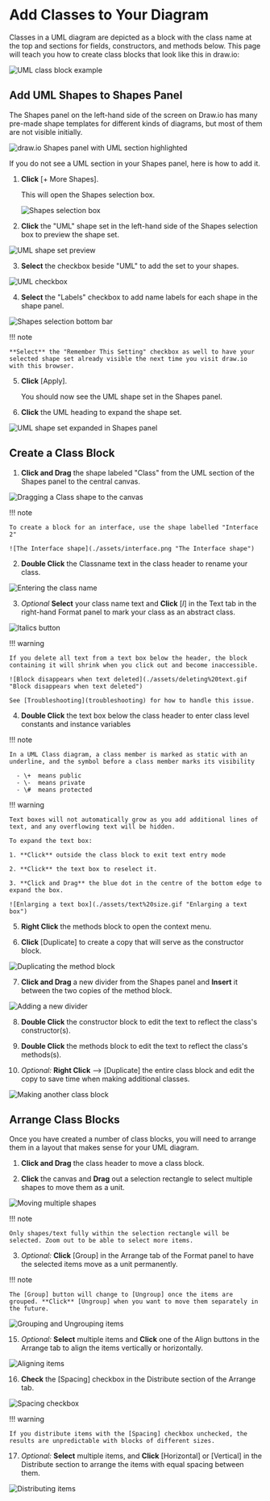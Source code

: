 # Add Classes to Your Diagram

Classes in a UML diagram are depicted as a block with the class name at the top and sections for fields, constructors, and methods below. This page will teach you how to create class blocks that look like this in draw.io:

![UML class block example](./assets/class_eg.png "Class Block")

## Add UML Shapes to Shapes Panel

The Shapes panel on the left-hand side of the screen on Draw.io has many pre-made shape templates for different kinds of diagrams, but most of them are not visible initially.

![draw.io Shapes panel with UML section highlighted](./assets/shapes_panel.png "Shapes panel with UML section")

If you do not see a UML section in your Shapes panel, here is how to add it.

1. **Click** [+ More Shapes].

   This will open the Shapes selection box.

   ![Shapes selection box](./assets/shapes_model.png "Shapes selection box")

2. **Click** the "UML" shape set in the left-hand side of the Shapes selection box to preview the shape set.

![UML shape set preview](./assets/UML_shapes.png "UML shape set preview")

3. **Select** the checkbox beside "UML" to add the set to your shapes.

![UML checkbox](./assets/UML_check.png "UML checkbox")

4. **Select** the "Labels" checkbox to add name labels for each shape in the shape panel.

![Shapes selection bottom bar](./assets/shapes_model_accept.png "Shapes selection bottom bar")

!!! note

    **Select** the "Remember This Setting" checkbox as well to have your selected shape set already visible the next time you visit draw.io with this browser.

5. **Click** [Apply].

   You should now see the UML shape set in the Shapes panel.

6. **Click** the UML heading to expand the shape set.

![UML shape set expanded in Shapes panel](./assets/UML_in_Shapes_open.png "UML shape set expanded in Shapes panel")

## Create a Class Block

1. **Click and Drag** the shape labeled "Class" from the UML section of the Shapes panel to the central canvas.

![Dragging a Class shape to the canvas](./assets/drag%20out%20class%20lrg.gif "Dragging a Class block to the canvas")

!!! note

    To create a block for an interface, use the shape labelled "Interface 2"

    ![The Interface shape](./assets/interface.png "The Interface shape")

2. **Double Click** the Classname text in the class header to rename your class.

![Entering the class name](./assets/class%20name.gif "Entering the class name")

3. _Optional_ **Select** your class name text and **Click** [*I*] in the Text tab in the right-hand Format panel to mark your class as an abstract class.

![Italics button](./assets/italics.png "Italics button")

!!! warning

    If you delete all text from a text box below the header, the block containing it will shrink when you click out and become inaccessible.

    ![Block disappears when text deleted](./assets/deleting%20text.gif "Block disappears when text deleted") 
    
    See [Troubleshooting](troubleshooting) for how to handle this issue.

4. **Double Click** the text box below the class header to enter class level constants and instance variables

!!! note

    In a UML Class diagram, a class member is marked as static with an underline, and the symbol before a class member marks its visibility

      - \+  means public
      - \-  means private
      - \#  means protected

!!! warning

    Text boxes will not automatically grow as you add additional lines of text, and any overflowing text will be hidden. 
    
    To expand the text box:

    1. **Click** outside the class block to exit text entry mode

    2. **Click** the text box to reselect it.

    3. **Click and Drag** the blue dot in the centre of the bottom edge to expand the box.

    ![Enlarging a text box](./assets/text%20size.gif "Enlarging a text box")

5. **Right Click** the methods block to open the context menu.

6. **Click** [Duplicate] to create a copy that will serve as the constructor block.

![Duplicating the method block](./assets/duplicate_method.gif "Duplicating the method block")

7. **Click and Drag** a new divider from the Shapes panel and **Insert** it between the two copies of the method block.

![Adding a new divider](./assets/add_divider.gif "Adding a new divider")

8. **Double Click** the constructor block to edit the text to reflect the class's constructor(s).

8. **Double Click** the methods block to edit the text to reflect the class's methods(s).

9. *Optional:* **Right Click** --> [Duplicate] the entire class block and edit the copy to save time when making additional classes. 

![Making another class block](./assets/classTwo.gif "Making another class block")

## Arrange Class Blocks

Once you have created a number of class blocks, you will need to arrange them in a layout that makes sense for your UML diagram.

1. **Click and Drag** the class header to move a class block.

2. **Click** the canvas and **Drag** out a selection rectangle to select multiple shapes to move them as a unit.

![Moving multiple shapes](./assets/move_together.gif "Moving multiple shapes")

!!! note

    Only shapes/text fully within the selection rectangle will be selected. Zoom out to be able to select more items.

3. *Optional:* **Click** [Group] in the Arrange tab of the Format panel to have the selected items move as a unit permanently.

!!! note

    The [Group] button will change to [Ungroup] once the items are grouped. **Click** [Ungroup] when you want to move them separately in the future.

![Grouping and Ungrouping items](./assets/grouping.gif "Grouping and Ungrouping items")

15. *Optional:* **Select** multiple items and **Click** one of the Align buttons in the Arrange tab to align the items vertically or horizontally. 

![Aligning items](./assets/align.gif "Aligning items")

16. **Check** the [Spacing] checkbox in the Distribute section of the Arrange tab.

![Spacing checkbox](./assets/spacing_check.png "Spacing checkbox")

!!! warning

    If you distribute items with the [Spacing] checkbox unchecked, the results are unpredictable with blocks of different sizes.

17. *Optional:* **Select** multiple items, and **Click** [Horizontal] or [Vertical] in the Distribute section to arrange the items with equal spacing between them. 

![Distributing items](./assets/distribute.gif "Distributing items")
